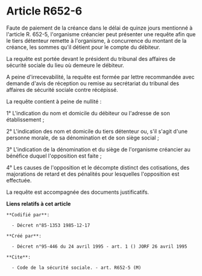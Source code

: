 # Article R652-6

Faute de paiement de la créance dans le délai de quinze jours mentionné à l'article R. 652-5, l'organisme créancier peut
présenter une requête afin que le tiers détenteur remette à l'organisme, à concurrence du montant de la créance, les sommes
qu'il détient pour le compte du débiteur.

La requête est portée devant le président du tribunal des affaires de sécurité sociale du lieu où demeure le débiteur.

A peine d'irrecevabilité, la requête est formée par lettre recommandée avec demande d'avis de réception ou remise au
secrétariat du tribunal des affaires de sécurité sociale contre récépissé.

La requête contient à peine de nullité :

1° L'indication du nom et domicile du débiteur ou l'adresse de son établissement ;

2° L'indication des nom et domicile du tiers détenteur ou, s'il s'agit d'une personne morale, de sa dénomination et de son
siège social ;

3° L'indication de la dénomination et du siège de l'organisme créancier au bénéfice duquel l'opposition est faite ;

4° Les causes de l'opposition et le décompte distinct des cotisations, des majorations de retard et des pénalités pour
lesquelles l'opposition est effectuée.

La requête est accompagnée des documents justificatifs.

**Liens relatifs à cet article**

	**Codifié par**:

	  - Décret n°85-1353 1985-12-17

	**Créé par**:

	  - Décret n°95-446 du 24 avril 1995 - art. 1 () JORF 26 avril 1995

	**Cite**:

	  - Code de la sécurité sociale. - art. R652-5 (M)
